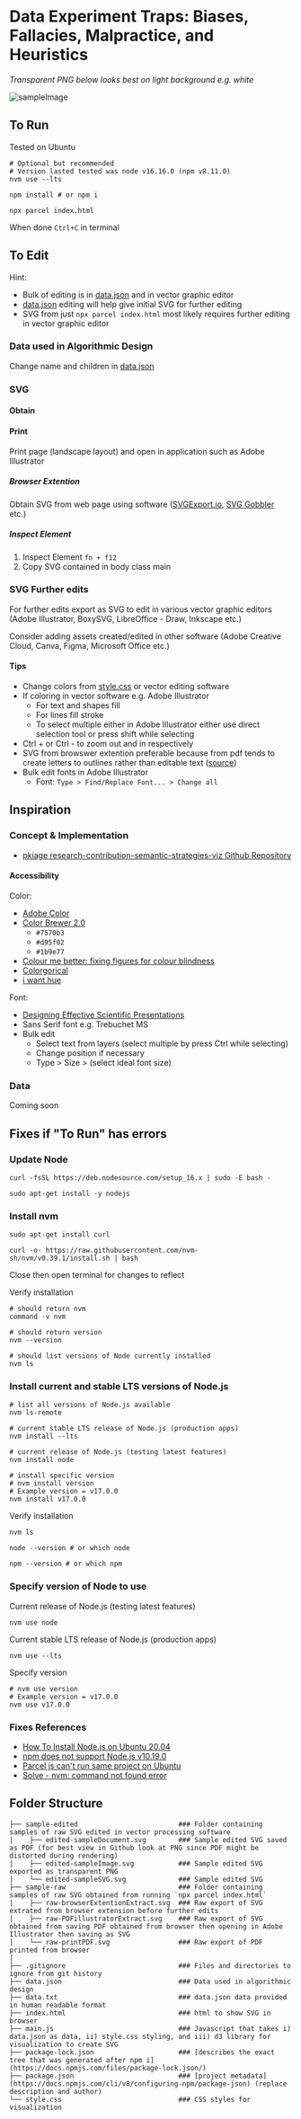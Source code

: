 # Data Experiment Traps: Biases, Fallacies, Malpractice, and Heuristics

*Transparent PNG below looks best on light background e.g. white*

![sampleImage](sample-edited/edited-sampleImage.png)

## To Run

Tested on Ubuntu

```shell
# Optional but recommended
# Version lasted tested was node v16.16.0 (npm v8.11.0)
nvm use --lts
```

```shell
npm install # or npm i
```

```
npx parcel index.html
```

When done `Ctrl+C` in terminal

## To Edit

Hint: 
- Bulk of editing is in [data.json](https://github.com/pkiage/research-contribution/blob/master/data.json) and in vector graphic editor
- [data.json](https://github.com/pkiage/research-contribution/blob/master/data.json) editing will help give initial SVG for further editing
- SVG from just `npx parcel index.html`  most likely requires further editing in vector graphic editor

### Data used in Algorithmic Design

Change name and children in [data.json](https://github.com/pkiage/research-contribution/blob/master/data.json)

### SVG

#### Obtain

#### Print

Print page (landscape layout) and open in application such as Adobe Illustrator

##### Browser Extention
Obtain SVG from web page using software ([SVGExport.io](https://svgexport.io/), [SVG Gobbler](https://github.com/rossmoody/svg-gobbler) etc.)

##### Inspect Element

1. Inspect Element `fn + f12`
2. Copy SVG contained in body class main

### SVG Further edits

For further edits export as SVG to edit in various vector graphic editors (Adobe Illustrator, BoxySVG, LibreOffice - Draw, Inkscape etc.)

Consider adding assets created/edited in other software (Adobe Creative Cloud, Canva, Figma, Microsoft Office etc.)

#### Tips

- Change colors from [style.css](https://github.com/pkiage/data-experiments-traps-viz/blob/master/style.css) or vector editing software
- If coloring in vector software e.g. Adobe Illustrator
    - For text and shapes fill 
    - For lines fill stroke
    - To select multiple either in Adobe Illustrator either use direct selection tool or press shift while selecting
- Ctrl + or Ctrl - to zoom out and in respectively
- SVG from browswer extention preferable because from pdf tends to create letters to outlines rather than editable text ([source](https://community.adobe.com/t5/illustrator-discussions/imported-svg-but-can-t-change-text/td-p/12739931))
- Bulk edit fonts in Adobe Illustrator
    - Font: `Type > Find/Replace Font... > Change all`

## Inspiration

### Concept & Implementation

- [pkiage research-contribution-semantic-strategies-viz Github Repository](https://github.com/pkiage/research-contribution-semantic-strategies-viz)


#### Accessibility

Color:
- [Adobe Color](https://color.adobe.com/create/color-accessibility)
- [Color Brewer 2.0](https://colorbrewer2.org/#type=qualitative&scheme=Dark2&n=3)
    - `#7570b3`
    - `#d95f02`
    - `#1b9e77`
- [Colour me better: fixing figures for colour blindness](https://www.nature.com/articles/d41586-021-02696-z)
- [Colorgorical](http://vrl.cs.brown.edu/color)
- [i want hue](https://medialab.github.io/iwanthue/)

Font:
- [Designing Effective Scientific Presentations](https://www.ibiology.org/professional-development/scientific-presentations/)
- Sans Serif font e.g. Trebuchet MS
- Bulk edit
    - Select text from layers (select multiple by press Ctrl while selecting)
    - Change position if necessary
    - Type > Size > (select ideal font size)

### Data

Coming soon

## Fixes if "To Run" has errors

### Update Node

```shell
curl -fsSL https://deb.nodesource.com/setup_16.x | sudo -E bash -

sudo apt-get install -y nodejs
```

### Install nvm

```shell
sudo apt-get install curl

curl -o- https://raw.githubusercontent.com/nvm-sh/nvm/v0.39.1/install.sh | bash
```

Close then open terminal for changes to reflect

Verify installation

```shell
# should return nvm
command -v nvm

# should return version
nvm --version

# should list versions of Node currently installed
nvm ls
```

### Install current and stable LTS versions of Node.js

```shell
# list all versions of Node.js available
nvm ls-remote
```

```shell
# current stable LTS release of Node.js (production apps)
nvm install --lts

# current release of Node.js (testing latest features)
nvm install node

# install specific version
# nvm install version
# Example version = v17.0.0
nvm install v17.0.0
```

Verify installation

```shell
nvm ls

node --version # or which node

npm --version # or which npm
```

### Specify version of Node to use

Current release of Node.js (testing latest features)

```shell
nvm use node
```

Current stable LTS release of Node.js (production apps)

```shell
nvm use --lts
```

Specify version

```shell
# nvm use version
# Example version = v17.0.0
nvm use v17.0.0
```

### Fixes References

- [How To Install Node.js on Ubuntu 20.04](https://www.digitalocean.com/community/tutorials/how-to-install-node-js-on-ubuntu-20-04)
- [npm does not support Node.js v10.19.0](https://askubuntu.com/questions/1382565/npm-does-not-support-node-js-v10-19-0)
- [Parcel js can't run same project on Ubuntu](https://stackoverflow.com/questions/68801380/parcel-js-cant-run-same-project-on-ubuntu)
- [Solve - nvm: command not found error](https://bobbyhadz.com/blog/nvm-command-not-found)

## Folder Structure

```folder-structure 
├── sample-edited                         ### Folder containing samples of raw SVG edited in vector processing software
|    ├── edited-sampleDocument.svg        ### Sample edited SVG saved as PDF (for best view in Github look at PNG since PDF might be distorted during rendering)
|    ├── edited-sampleImage.svg           ### Sample edited SVG exported as transparent PNG
|    └── edited-sampleSVG.svg             ### Sample edited SVG
├── sample-raw                            ### Folder containing samples of raw SVG obtained from running `npx parcel index.html`
|    ├── raw-browserExtentionExtract.svg  ### Raw export of SVG extrated from browser extension before further edits
|    ├── raw-PDFillustratorExtract.svg    ### Raw export of SVG obtained from saving PDF obtained from browser then opening in Adobe Illustrator then saving as SVG
|    └── raw-printPDF.svg                 ### Raw export of PDF printed from browser
|
├── .gitignore                            ### Files and directories to ignore from git history
├── data.json                             ### Data used in algorithmic design
├── data.txt                              ### data.json data provided in human readable format
├── index.html                            ### html to show SVG in browser
├── main.js                               ### Javascript that takes i) data.json as data, ii) style.css styling, and iii) d3 library for visualization to create SVG
├── package-lock.json                     ### [describes the exact tree that was generated after npm i](https://docs.npmjs.com/files/package-lock.json/)
├── package.json                          ### [project metadata](https://docs.npmjs.com/cli/v8/configuring-npm/package-json) (replace description and author)
└── style.css                             ### CSS styles for visualization
```